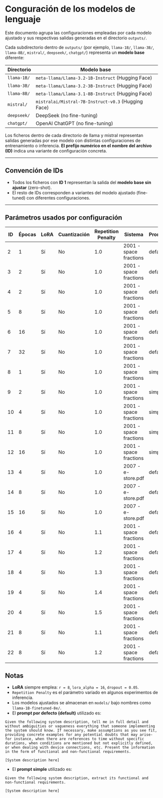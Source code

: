 # Conguración de los modelos de lenguaje

Este documento agrupa las configuraciones empleadas por cada modelo ajustado y sus respectivas salidas generadas en el directorio `outputs/`.

Cada subdirectorio dentro de `outputs/` (por ejemplo, `llama-1B/`, `llama-3B/`, `llama-8B/`, `mistral/`, `deepseek/`, `chatgpt/`) representa un **modelo base** diferente:

| Directorio         | Modelo base                         |
|--------------------|-------------------------------------|
| `llama-1B/` | `meta-llama/Llama-3.2-1B-Instruct` (Hugging Face) |
| `llama-3B/` | `meta-llama/Llama-3.2-3B-Instruct` (Hugging Face) |
| `llama-8B/` | `meta-llama/Llama-3.1-8B-Instruct` (Hugging Face) |
| `mistral/` | `mistralai/Mistral-7B-Instruct-v0.3` (Hugging Face) |
| `deepseek/` | DeepSeek (no fine-tuning) |
| `chatgpt/` | OpenAI ChatGPT (no fine-tuning) |

Los ficheros dentro de cada directorio de llama y mistral representan salidas generadas por ese modelo con distintas configuraciones de entrenamiento o inferencia. **El prefijo numérico en el nombre del archivo (ID)** indica una variante de configuración concreta.

---

## Convención de IDs

- Todos los ficheros con **ID 1** representan la salida del **modelo base sin ajustar** (zero-shot).
- El resto de IDs corresponden a variantes del modelo ajustado (fine-tuned) con diferentes configuraciones.

---

## Parámetros usados por configuración

| ID | Épocas | LoRA | Cuantización | Repetition Penalty | Sistema | Prompt |
|----|--------|------|--------------|--------------------|---------|--------|
| 2 | 1 | Sí | No | 1.0 | 2001 - space fractions | default |
| 3 | 2 | Sí | No | 1.0 | 2001 - space fractions | default |
| 4 | 2 | Sí | No | 1.0 | 2001 - space fractions | default |
| 5 | 8 | Sí | No | 1.0 | 2001 - space fractions | default |
| 6 | 16 | Sí | No | 1.0 | 2001 - space fractions | default |
| 7 | 32 | Sí | No | 1.0 | 2001 - space fractions | default |
| 8 | 1 | Sí | No | 1.0 | 2001 - space fractions | simple |
| 9 | 2 | Sí | No | 1.0 | 2001 - space fractions | simple |
| 10 | 4 | Sí | No | 1.0 | 2001 - space fractions | simple |
| 11 | 8 | Sí | No | 1.0 | 2001 - space fractions | simple |
| 12 | 16 | Sí | No | 1.0 | 2001 - space fractions | simple |
| 13 | 4 | Sí | No | 1.0 | 2007 - e-store.pdf | default |
| 14 | 8 | Sí | No | 1.0 | 2007 - e-store.pdf | default |
| 15 | 16 | Sí | No | 1.0 | 2007 - e-store.pdf | default |
| 16 | 4 | Sí | No | 1.1 | 2001 - space fractions | default |
| 17 | 4 | Sí | No | 1.2 | 2001 - space fractions | default |
| 18 | 4 | Sí | No | 1.3 | 2001 - space fractions | default |
| 19 | 4 | Sí | No | 1.4 | 2001 - space fractions | default |
| 20 | 4 | Sí | No | 1.5 | 2001 - space fractions | default |
| 21 | 8 | Sí | No | 1.1 | 2001 - space fractions | default |
| 22 | 8 | Sí | No | 1.2 | 2001 - space fractions | default |

## Notas

- **LoRA** siempre emplea: `r = 8`, `lora_alpha = 16`, `dropout = 0.05`.
- `Repetition Penalty` es el parámetro variado en algunos experimentos de inferencia.
- Los modelos ajustados se almacenan en `models/` bajo nombres como `llama-1B-finetuned-8e/`.
- El **prompt por defecto (default)** utilizado es:
```text
Given the following system description, tell me in full detail and without ambiguities or vagueness everything that someone implementing the system should know. If necessary, make assumptions as you see fit, providing concrete examples for any potential doubts that may arise-for instance, when there are references to time without specific durations, when conditions are mentioned but not explicitly defined, or when dealing with device connections, etc. Present the information in the form of functional and non-functional requirements.

[System description here]
```
- El **prompt simple** utilizado es:
```text
Given the following system description, extract its functional and non-functional requirements.

[System description here]
```
